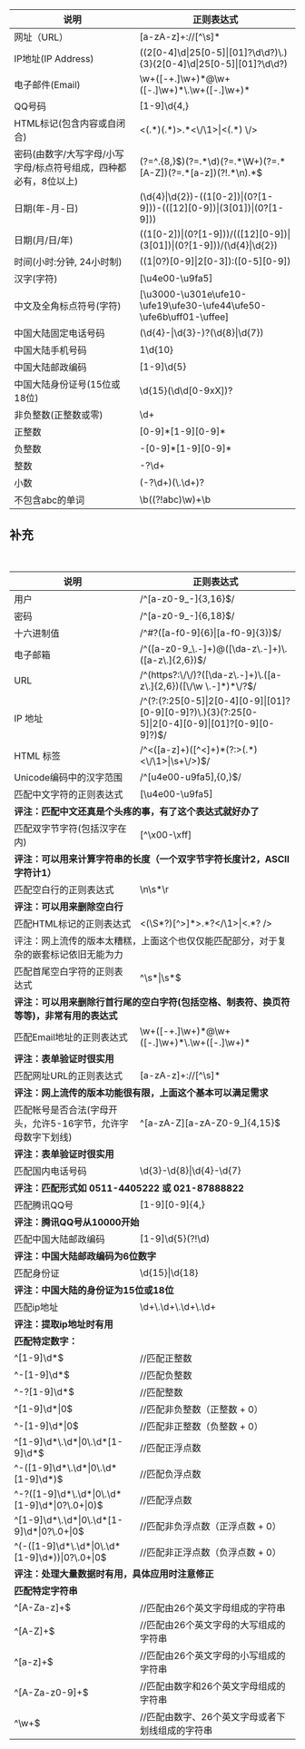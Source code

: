 <table>
        <thead>
            <tr>
                <th>说明</th>
                <th>正则表达式</th>
            </tr>
        </thead>
        <tbody><tr>
            <td>网址（URL）</td>
            <td><span class="regex">[a-zA-z]+://[^\s]*</span></td>
        </tr>
        <tr>
            <td>IP地址(IP Address)</td>
            <td><span class="regex">((2[0-4]\d|25[0-5]|[01]?\d\d?)\.){3}(2[0-4]\d|25[0-5]|[01]?\d\d?)</span></td>
        </tr>
        <tr>
            <td>电子邮件(Email)</td>
            <td><span class="regex">\w+([-+.]\w+)*@\w+([-.]\w+)*\.\w+([-.]\w+)*</span></td>
        </tr>
        <tr>
            <td>QQ号码</td>
            <td><span class="regex">[1-9]\d{4,}</span></td>
        </tr>
        <tr>
            <td>HTML标记(包含内容或自闭合)</td>
            <td><span class="regex">&lt;(.*)(.*)&gt;.*&lt;\/\1&gt;|&lt;(.*) \/&gt;</span></td>
        </tr>
        <tr>
            <td>密码(由数字/大写字母/小写字母/标点符号组成，四种都必有，8位以上)</td>
            <td><span class="regex">(?=^.{8,}$)(?=.*\d)(?=.*\W+)(?=.*[A-Z])(?=.*[a-z])(?!.*\n).*$</span></td>
        </tr>
        <tr>
            <td>日期(年-月-日)</td>
            <td><span class="regex">(\d{4}|\d{2})-((1[0-2])|(0?[1-9]))-(([12][0-9])|(3[01])|(0?[1-9]))</span></td>
        </tr>
        <tr>
            <td>日期(月/日/年)</td>
            <td><span class="regex">((1[0-2])|(0?[1-9]))/(([12][0-9])|(3[01])|(0?[1-9]))/(\d{4}|\d{2})</span></td>
        </tr>
        <tr>
            <td>时间(小时:分钟, 24小时制)</td>
            <td><span class="regex">((1|0?)[0-9]|2[0-3]):([0-5][0-9])</span></td>
        </tr>
        <tr>
            <td>汉字(字符)</td>
            <td><span class="regex">[\u4e00-\u9fa5]</span></td>
        </tr>
        <tr>
            <td>中文及全角标点符号(字符)</td>
            <td><span class="regex">[\u3000-\u301e\ufe10-\ufe19\ufe30-\ufe44\ufe50-\ufe6b\uff01-\uffee]</span></td>
        </tr>
        <tr>
            <td>中国大陆固定电话号码</td>
            <td><span class="regex">(\d{4}-|\d{3}-)?(\d{8}|\d{7})</span></td>
        </tr>
        <tr>
            <td>中国大陆手机号码</td>
            <td><span class="regex">1\d{10}</span></td>
        </tr>
        <tr>
            <td>中国大陆邮政编码</td>
            <td><span class="regex">[1-9]\d{5}</span></td>
        </tr>
        <tr>
            <td>中国大陆身份证号(15位或18位)</td>
            <td><span class="regex">\d{15}(\d\d[0-9xX])?</span></td>
        </tr>
        <tr>
            <td>非负整数(正整数或零)</td>
            <td><span class="regex">\d+</span></td>
        </tr>
        <tr>
            <td>正整数</td>
            <td><span class="regex">[0-9]*[1-9][0-9]*</span></td>
        </tr>
        <tr>
            <td>负整数</td>
            <td><span class="regex">-[0-9]*[1-9][0-9]*</span></td>
        </tr>
        <tr>
            <td>整数</td>
            <td><span class="regex">-?\d+</span></td>
        </tr>
        <tr>
            <td>小数</td>
            <td><span class="regex">(-?\d+)(\.\d+)?</span></td>
        </tr>
        <tr>
            <td>不包含abc的单词</td>
            <td><span class="regex">\b((?!abc)\w)+\b</span></td>
        </tr>
    </tbody>
    </table>




## 补充


​    
<table>
        <thead>
            <tr>
                <th>说明</th>
                <th>正则表达式</th>
            </tr>
        </thead>
        <tbody><tr>
            <td>用户</td>
            <td>/^[a-z0-9_-]{3,16}$/</td>
        </tr>
		<tr>
            <td>密码</td>
            <td>/^[a-z0-9_-]{6,18}$/</td>
        </tr>
		<tr>
            <td>十六进制值</td>
            <td>/^#?([a-f0-9]{6}|[a-f0-9]{3})$/</td>
        </tr>
		<tr>
            <td>电子邮箱</td>
            <td>/^([a-z0-9_\.-]+)@([\da-z\.-]+)\.([a-z\.]{2,6})$/</td>
        </tr>
		<tr>
            <td>URL</td>
            <td>/^(https?:\/\/)?([\da-z\.-]+)\.([a-z\.]{2,6})([\/\w \.-]*)*\/?$/</td>
        </tr>
		<tr>
            <td>IP   地址</td>
            <td>/^(?:(?:25[0-5]|2[0-4][0-9]|[01]?[0-9][0-9]?)\.){3}(?:25[0-5]|2[0-4][0-9]|[01]?[0-9][0-9]?)$/</td>
        </tr>
		<tr>
            <td>HTML 标签</td>
            <td>/^&lt;([a-z]+)([^&lt;]+)*(?:&gt;(.*)&lt;\/\1&gt;|\s+\/&gt;)$/</td>
        </tr>
		<tr>
            <td>Unicode编码中的汉字范围</td>
            <td>/^[u4e00-u9fa5],{0,}$/</td>
        </tr>
		<tr>
            <td>匹配中文字符的正则表达式</td>
            <td>[\u4e00-\u9fa5]</td>
        </tr>
		<tr>
            <td colspan="2"><strong>评注：匹配中文还真是个头疼的事，有了这个表达式就好办了</strong></td>
        </tr>
		<tr>
            <td>匹配双字节字符(包括汉字在内)</td>
            <td>[^\x00-\xff]</td>
        </tr>
		<tr>
            <td colspan="2"><strong>评注：可以用来计算字符串的长度（一个双字节字符长度计2，ASCII字符计1）</strong></td>
        </tr>
		<tr>
            <td>匹配空白行的正则表达式</td>
            <td>\n\s*\r</td>
        </tr>
		<tr>
            <td colspan="2"><strong>评注：可以用来删除空白行</strong></td>
        </tr>
		<tr>
            <td>匹配HTML标记的正则表达式</td>
            <td>&lt;(\S*?)[^&gt;]*&gt;.*?&lt;/\1&gt;|&lt;.*?   /&gt;</td>
        </tr>
		<tr>
            <td colspan="2">评注：网上流传的版本太糟糕，上面这个也仅仅能匹配部分，对于复杂的嵌套标记依旧无能为力</td>
        </tr>
		<tr>
            <td>匹配首尾空白字符的正则表达式</td>
            <td>^\s*|\s*$</td>
        </tr>
		<tr>
            <td colspan="2"><strong>评注：可以用来删除行首行尾的空白字符(包括空格、制表符、换页符等等)，非常有用的表达式</strong></td>
        </tr>
		<tr>
            <td>匹配Email地址的正则表达式</td>
            <td>\w+([-+.]\w+)*@\w+([-.]\w+)*\.\w+([-.]\w+)*</td>
        </tr>
		<tr>
            <td colspan="2"><strong>评注：表单验证时很实用</strong></td>
        </tr>
		<tr>
            <td>匹配网址URL的正则表达式</td>
            <td>[a-zA-z]+://[^\s]*</td>
        </tr>
		<tr>
            <td colspan="2"><strong>评注：网上流传的版本功能很有限，上面这个基本可以满足需求</strong></td>
        </tr>
		<tr>
            <td>匹配帐号是否合法(字母开头，允许5-16字节，允许字母数字下划线)</td>
            <td>^[a-zA-Z][a-zA-Z0-9_]{4,15}$</td>
        </tr>
		<tr>
            <td colspan="2"><strong>评注：表单验证时很实用</strong></td>
        </tr>
		<tr>
            <td>匹配国内电话号码</td>
            <td>\d{3}-\d{8}|\d{4}-\d{7}</td>
        </tr>
		<tr>
            <td colspan="2"><strong>评注：匹配形式如 0511-4405222 或 021-87888822</strong></td>
        </tr>
		<tr>
            <td>匹配腾讯QQ号</td>
            <td>[1-9][0-9]{4,}</td>
        </tr>
		<tr>
            <td colspan="2"><strong>评注：腾讯QQ号从10000开始</strong></td>
        </tr>
		<tr>
            <td>匹配中国大陆邮政编码</td>
            <td>[1-9]\d{5}(?!\d)</td>
        </tr>
		<tr>
            <td colspan="2"><strong>评注：中国大陆邮政编码为6位数字</strong></td>
        </tr>
		<tr>
            <td>匹配身份证</td>
            <td>\d{15}|\d{18}</td>
        </tr>
		<tr>
            <td colspan="2"><strong>评注：中国大陆的身份证为15位或18位</strong></td>
        </tr>
		<tr>
            <td>匹配ip地址</td>
            <td>\d+\.\d+\.\d+\.\d+</td>
        </tr>
		<tr>
            <td colspan="2"><strong>评注：提取ip地址时有用</strong></td>
        </tr>
		<tr>
            <td colspan="2"><strong>匹配特定数字：</strong></td>
        </tr>
		<tr>
            <td>^[1-9]\d*$</td>
            <td>//匹配正整数</td>
        </tr>
		<tr>
            <td>^-[1-9]\d*$</td>
            <td>//匹配负整数</td>
        </tr>
		<tr>
            <td>^-?[1-9]\d*$</td>
            <td>//匹配整数</td>
        </tr>
		<tr>
            <td>^[1-9]\d*|0$</td>
            <td>//匹配非负整数（正整数 + 0）</td>
        </tr>
		<tr>
            <td>^-[1-9]\d*|0$</td>
            <td>//匹配非正整数（负整数 +   0）</td>
        </tr>
		<tr>
            <td>^[1-9]\d*\.\d*|0\.\d*[1-9]\d*$</td>
            <td>//匹配正浮点数</td>
        </tr>
		<tr>
            <td>^-([1-9]\d*\.\d*|0\.\d*[1-9]\d*)$</td>
            <td>//匹配负浮点数</td>
        </tr>
		<tr>
            <td>^-?([1-9]\d*\.\d*|0\.\d*[1-9]\d*|0?\.0+|0)$</td>
            <td>//匹配浮点数</td>
        </tr>
		<tr>
            <td>^[1-9]\d*\.\d*|0\.\d*[1-9]\d*|0?\.0+|0$</td>
            <td>//匹配非负浮点数（正浮点数 +   0）</td>
        </tr>
		<tr>
            <td>^(-([1-9]\d*\.\d*|0\.\d*[1-9]\d*))|0?\.0+|0$</td>
            <td>//匹配非正浮点数（负浮点数 +   0）</td>
        </tr>
		<tr>
            <td colspan="2"><strong>评注：处理大量数据时有用，具体应用时注意修正</strong></td>
        </tr>
		<tr>
            <td colspan="2"><strong>匹配特定字符串</strong></td>
        </tr>
		<tr>
            <td>^[A-Za-z]+$</td>
            <td>//匹配由26个英文字母组成的字符串</td>
        </tr>
		<tr>
            <td>^[A-Z]+$</td>
            <td>//匹配由26个英文字母的大写组成的字符串</td>
        </tr>
		<tr>
            <td>^[a-z]+$</td>
            <td>//匹配由26个英文字母的小写组成的字符串</td>
        </tr>
		<tr>
            <td>^[A-Za-z0-9]+$</td>
            <td>//匹配由数字和26个英文字母组成的字符串</td>
        </tr>
		<tr>
            <td>^\w+$</td>
            <td>//匹配由数字、26个英文字母或者下划线组成的字符串</td>
        </tr>
    </tbody>
</table>